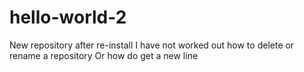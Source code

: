 # hello-world-2
New repository after re-install
I have not worked out how to delete or rename a repository
Or how do get a new line
